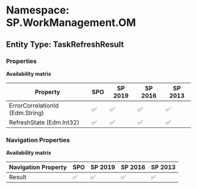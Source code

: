 # Namespace: SP.WorkManagement.OM

## Entity Type: TaskRefreshResult

### Properties

**Availability matrix**

Property | SPO | SP 2019 | SP 2016 | SP 2013
----------|-----|---------|---------|--------
ErrorCorrelationId (Edm.String) | ✅ | ✅ | ✅ | ✅
RefreshState (Edm.Int32) | ✅ | ✅ | ✅ | ✅

### Navigation Properties

**Availability matrix**

Navigation Property | SPO | SP 2019 | SP 2016 | SP 2013
----------|-----|---------|---------|--------
Result | ✅ | ✅ | ✅ | ✅
